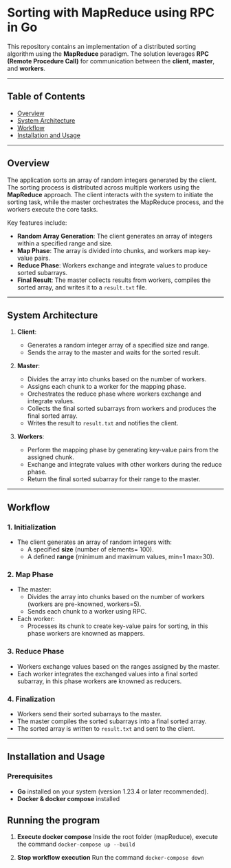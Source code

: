 # Sorting with MapReduce using RPC in Go

This repository contains an implementation of a distributed sorting algorithm using the **MapReduce** paradigm. The solution leverages **RPC (Remote Procedure Call)** for communication between the **client**, **master**, and **workers**.

---

## Table of Contents
- [Overview](#overview)
- [System Architecture](#system-architecture)
- [Workflow](#workflow)
- [Installation and Usage](#installation-and-usage)

---

## Overview

The application sorts an array of random integers generated by the client. The sorting process is distributed across multiple workers using the **MapReduce** approach. The client interacts with the system to initiate the sorting task, while the master orchestrates the MapReduce process, and the workers execute the core tasks.

Key features include:
- **Random Array Generation**: The client generates an array of integers within a specified range and size.
- **Map Phase**: The array is divided into chunks, and workers map key-value pairs.
- **Reduce Phase**: Workers exchange and integrate values to produce sorted subarrays.
- **Final Result**: The master collects results from workers, compiles the sorted array, and writes it to a `result.txt` file.

---
## System Architecture

1. **Client**:
   - Generates a random integer array of a specified size and range.
   - Sends the array to the master and waits for the sorted result.
   
2. **Master**:
   - Divides the array into chunks based on the number of workers.
   - Assigns each chunk to a worker for the mapping phase.
   - Orchestrates the reduce phase where workers exchange and integrate values.
   - Collects the final sorted subarrays from workers and produces the final sorted array.
   - Writes the result to `result.txt` and notifies the client.

4. **Workers**:
   - Perform the mapping phase by generating key-value pairs from the assigned chunk.
   - Exchange and integrate values with other workers during the reduce phase.
   - Return the final sorted subarray for their range to the master.

---

## Workflow

### 1. Initialization
- The client generates an array of random integers with:
  - A specified **size** (number of elements= 100).
  - A defined **range** (minimum and maximum values, min=1 max=30).

### 2. Map Phase
- The master:
  - Divides the array into chunks based on the number of workers (workers are pre-knowned, workers=5).
  - Sends each chunk to a worker using RPC.
- Each worker:
  - Processes its chunk to create key-value pairs for sorting, in this phase workers are knowned as mappers.

### 3. Reduce Phase
- Workers exchange values based on the ranges assigned by the master.
- Each worker integrates the exchanged values into a final sorted subarray, in this phase workers are knowned as reducers.

### 4. Finalization
- Workers send their sorted subarrays to the master.
- The master compiles the sorted subarrays into a final sorted array.
- The sorted array is written to `result.txt` and sent to the client.

---

## Installation and Usage

### Prerequisites
- **Go** installed on your system (version 1.23.4 or later recommended).
- **Docker & docker compose** installed 

## Running the program

1. **Execute docker compose**
   Inside the root folder (mapReduce), execute the command `docker-compose up --build`

2. **Stop workflow execution**
   Run the command `docker-compose down`


